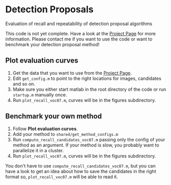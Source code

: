 Detection Proposals
===================

Evaluation of recall and repeatability of detection proposal algorithms

This code is not yet complete. Have a look at the [Project Page](http://www.mpi-inf.mpg.de/departments/computer-vision-and-multimodal-computing/research/object-recognition-and-scene-understanding/how-good-are-detection-proposals-really/) for more information. Please contact me if you want to use the code or want to benchmark your detection proposal method!


Plot evaluation curves
----------------------

1. Get the data that you want to use from the [Project Page](http://www.mpi-inf.mpg.de/departments/computer-vision-and-multimodal-computing/research/object-recognition-and-scene-understanding/how-good-are-detection-proposals-really/).
2. Edit `get_config.m` to point to the right locations for images, candidates and so on.
3. Make sure you either start matlab in the root directory of the code or run `startup.m` manually once.
4. Run `plot_recall_voc07.m`, curves will be in the figures subdirectory.


Benchmark your own method
-------------------------

1. Follow **Plot evaluation curves**.
2. Add your method to `shared/get_method_configs.m`
3. Run `compute_recall_candidates_voc07.m` passing only the config of your method as an argument. If your method is slow, you probably want to parallelize it in a cluster.
4. Run `plot_recall_voc07.m`, curves will be in the figures subdirectory.

You don't have to use `compute_recall_candidates_voc07.m`, but you can have a look to get an idea about how to save the candidates in the right format so, `plot_recall_voc07.m` will be able to read it.


